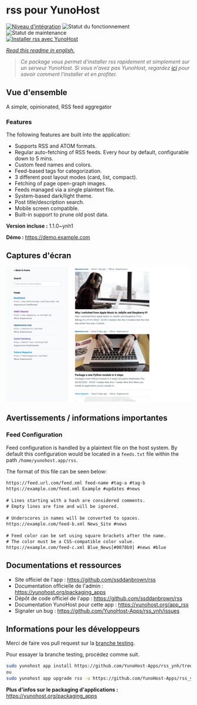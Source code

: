 <!--
N.B.: This README was automatically generated by https://github.com/YunoHost/apps/tree/master/tools/README-generator
It shall NOT be edited by hand.
-->

# rss pour YunoHost

[![Niveau d'intégration](https://dash.yunohost.org/integration/rss.svg)](https://dash.yunohost.org/appci/app/rss) ![Statut du fonctionnement](https://ci-apps.yunohost.org/ci/badges/rss.status.svg) ![Statut de maintenance](https://ci-apps.yunohost.org/ci/badges/rss.maintain.svg)  
[![Installer rss avec YunoHost](https://install-app.yunohost.org/install-with-yunohost.svg)](https://install-app.yunohost.org/?app=rss)

*[Read this readme in english.](./README.md)*

> *Ce package vous permet d'installer rss rapidement et simplement sur un serveur YunoHost.
Si vous n'avez pas YunoHost, regardez [ici](https://yunohost.org/#/install) pour savoir comment l'installer et en profiter.*

## Vue d'ensemble

A simple, opinionated, RSS feed aggregator

### Features

The following features are built into the application:

- Supports RSS and ATOM formats.
- Regular auto-fetching of RSS feeds.
        Every hour by default, configurable down to 5 mins.
- Custom feed names and colors.
- Feed-based tags for categorization.
- 3 different post layout modes (card, list, compact).
- Fetching of page open-graph images.
- Feeds managed via a single plaintext file.
- System-based dark/light theme.
- Post title/description search.
- Mobile screen compatible.
- Built-in support to prune old post data.

**Version incluse :** 1.1.0~ynh1


**Démo :** https://demo.example.com

## Captures d'écran

![Capture d'écran de rss](./doc/screenshots/card-view.png)

## Avertissements / informations importantes

### Feed Configuration

Feed configuration is handled by a plaintext file on the host system. By default this configuration would be located in a `feeds.txt` file within the path `/home/yunohost.app/rss`.

The format of this file can be seen below:

```
https://feed.url.com/feed.xml feed-name #tag-a #tag-b
https://example.com/feed.xml Example #updates #news

# Lines starting with a hash are considered comments.
# Empty lines are fine and will be ignored.

# Underscores in names will be converted to spaces.
https://example.com/feed-b.xml News_Site #news

# Feed color can be set using square brackets after the name.
# The color must be a CSS-compatible color value.
https://example.com/feed-c.xml Blue_News[#0078b9] #news #blue
```

## Documentations et ressources

* Site officiel de l'app : <https://github.com/ssddanbrown/rss>
* Documentation officielle de l'admin : <https://yunohost.org/packaging_apps>
* Dépôt de code officiel de l'app : <https://github.com/ssddanbrown/rss>
* Documentation YunoHost pour cette app : <https://yunohost.org/app_rss>
* Signaler un bug : <https://github.com/YunoHost-Apps/rss_ynh/issues>

## Informations pour les développeurs

Merci de faire vos pull request sur la [branche testing](https://github.com/YunoHost-Apps/rss_ynh/tree/testing).

Pour essayer la branche testing, procédez comme suit.

``` bash
sudo yunohost app install https://github.com/YunoHost-Apps/rss_ynh/tree/testing --debug
ou
sudo yunohost app upgrade rss -u https://github.com/YunoHost-Apps/rss_ynh/tree/testing --debug
```

**Plus d'infos sur le packaging d'applications :** <https://yunohost.org/packaging_apps>
